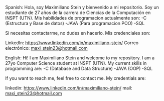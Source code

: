 Spanish:
Hola, soy Maximiliano Stein y bienvenido a mi repositorio. Soy un estudiante de 27 años de la carrera de Ciencias de la Computación en INSPT (UTN).
Mis habilidades de programacion actualmente son:
-C (Estructura y Base de datos)
-JAVA (Para programacion POO)
-SQL

Si necesitas contactarme, no dudes en hacerlo. Mis credenciales son:

LinkedIn: https://www.linkedin.com/in/maximiliano-stein/
Correo electrónico: maxi_stein23@hotmail.com

English:
Hi! I am Maximiliano Stein and welcome to my repository. I am a 27yo Computer Science student at INSPT (UTN).
My current skills in programming are:
-C (Database and Data Structure)
-JAVA (OOP)
-SQL


If you want to reach me, feel free to contact me. My credentials are:

linkedin: https://www.linkedin.com/in/maximiliano-stein/
mail: maxi_stein23@hotmail.com


<!---
maxi-stein/maxi-stein is a ✨ special ✨ repository because its `README.md` (this file) appears on your GitHub profile.
You can click the Preview link to take a look at your changes.
--->
